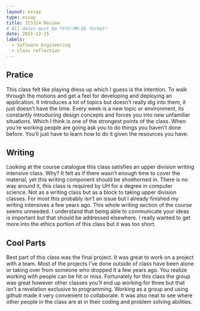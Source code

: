 ```yaml
---
layout: essay
type: essay
title: ICS314 Review
# All dates must be YYYY-MM-DD format!
date: 2021-12-15
labels:
  - Software Engineering
  - class reflection
---
```

## Pratice
This class felt like playing dress up which I guess is the intention. To walk through the motions and get a feel for developing and deploying an application. It introduces a lot of topics but doesn’t really dig into them, it just doesn’t have the time. Every week is a new topic or environment, its constantly introducing design concepts and forces you into new unfamiliar situations. Which I think is one of the strongest points of the class. When you’re working people are going ask you to do things you haven’t done before. You’ll just have to learn how to do it given the resources you have.

## Writing
Looking at the course catalogue this class satisfies an upper division writing intensive class. Why? It felt as if there wasn’t enough time to cover the material, yet this writing component should be shoehorned in. There is no way around it, this class is required by UH for a degree in computer science. Not as a writing class but as a block to taking upper division classes. For most this probably isn’t an issue but I already finished my writing intensives a few years ago. This whole writing section of the course seems unneeded. I understand that being able to communicate your ideas is important but that should be addressed elsewhere. I really wanted to get more into the ethics portion of this class but it was too short.

## Cool Parts
Best part of this class was the final project. It was great to work on a project with a team. Most of the projects I’ve done outside of class have been alone or taking over from someone who dropped it a few years ago. You realize working with people can be hit or miss. Fortunately for this class the group was great however other classes you’ll end up working for three but that isn’t a revelation exclusive to programming. Working as a group and using github made it very convenient to collaborate. It was also neat to see where other people in the class are at in their coding and problem solving abilities.

